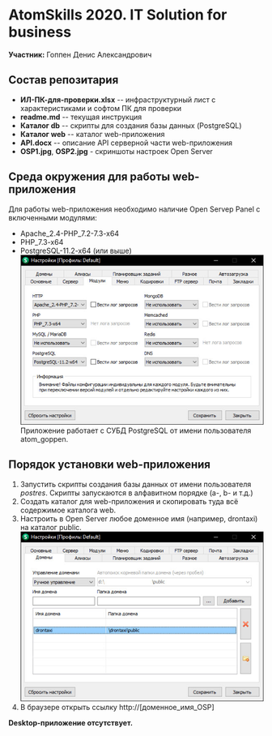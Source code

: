# AtomSkills 2020. IT Solution for business

**Участник:** Гоппен Денис Александрович

## Состав репозитария

* **ИЛ-ПК-для-проверки.xlsx** -- инфраструктурный лист с характеристиками и софтом ПК для проверки
* **readme.md** -- текущая инструкция
* **Каталог db** -- скрипты для создания базы данных (PostgreSQL)
* **Каталог web** -- каталог web-приложения
* **API.docx** -- описание API серверной части web-приложения
* **OSP1.jpg**, **OSP2.jpg** - скриншоты настроек Open Server

## Среда окружения для работы web-приложения

Для работы web-приложения необходимо наличие Open Servep Panel с включенными модулями:
* Apache_2.4-PHP_7.2-7.3-x64
* PHP_7.3-x64
* PostgreSQL-11.2-x64 (или выше)
![Окно настроек модулей Open Server](/OSP2.jpg "Скриншот настроек модулей Open Server")
Приложение работает с СУБД PostgreSQL от имени пользователя atom_goppen.

## Порядок установки web-приложения

1. Запустить скрипты создания базы данных от имени пользователя *postres*. 
Скрипты запускаются в алфавитном порядке (a-, b- и т.д.)
2. Создать каталог для web-приложения и скопировать туда всё содержимое каталога web.
3. Настроить в Open Server любое доменное имя (например, drontaxi) на каталог public.
![Пример настроек доменного имени в Open Server](/OSP1.jpg "Пример настроек доменного имени в Open Server")
4. В браузере открыть ссылку http://[доменное_имя_OSP]

**Desktop-приложение отсутствует.**